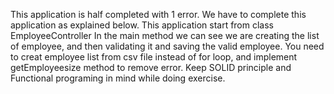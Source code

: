 This application is half completed with 1 error.
We have to complete this application as explained below.
This application start from class EmployeeController In the main method we can see we are creating the list of employee, and then validating it and saving the valid employee.
You need to creat employee list from csv file instead of for loop, and implement getEmployeesize method to remove error.
Keep SOLID principle and Functional programing in mind while doing exercise.
